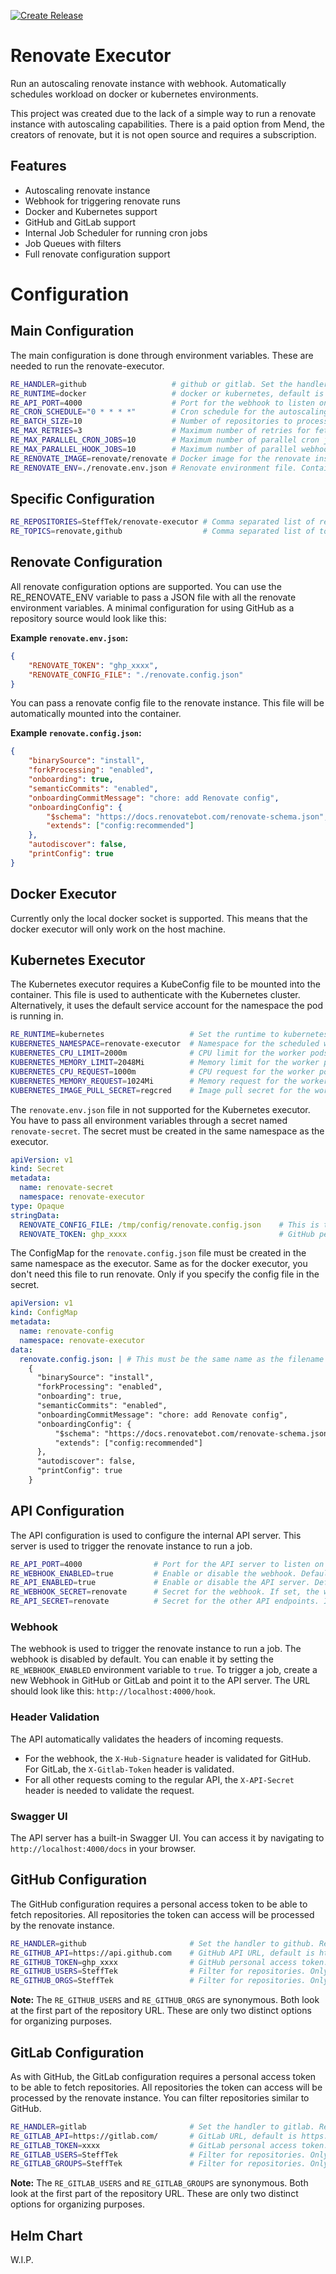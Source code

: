 [![Create Release](https://github.com/SteffTek/renovate-executor/actions/workflows/release.yaml/badge.svg)](https://github.com/SteffTek/renovate-executor/actions/workflows/release.yaml)

# Renovate Executor
Run an autoscaling renovate instance with webhook. Automatically schedules workload on docker or kubernetes environments.

This project was created due to the lack of a simple way to run a renovate instance with autoscaling capabilities. There is a paid option from Mend, the creators of renovate, but it is not open source and requires a subscription.

## Features
- Autoscaling renovate instance
- Webhook for triggering renovate runs
- Docker and Kubernetes support
- GitHub and GitLab support
- Internal Job Scheduler for running cron jobs
- Job Queues with filters
- Full renovate configuration support

# Configuration

## Main Configuration

The main configuration is done through environment variables. These are needed to run the renovate-executor.

```bash
RE_HANDLER=github                   # github or gitlab. Set the handler. This lets renovate-executor know which handler to use
RE_RUNTIME=docker                   # docker or kubernetes, default is docker. Runtime specifies where the workers will be scheduled
RE_API_PORT=4000                    # Port for the webhook to listen on
RE_CRON_SCHEDULE="0 * * * *"        # Cron schedule for the autoscaling renovate instance
RE_BATCH_SIZE=10                    # Number of repositories to process in a single worker batch
RE_MAX_RETRIES=3                    # Maximum number of retries for fetching from the remote git server. If the limit is reached, the process will halt
RE_MAX_PARALLEL_CRON_JOBS=10        # Maximum number of parallel cron jobs to run scaled workers, default is 10
RE_MAX_PARALLEL_HOOK_JOBS=10        # Maximum number of parallel webhook jobs to run scaled workers, default is 10
RE_RENOVATE_IMAGE=renovate/renovate # Docker image for the renovate instance
RE_RENOVATE_ENV=./renovate.env.json # Renovate environment file. Contains all environment variables that will be passed to the renovate instance
```

## Specific Configuration

```bash
RE_REPOSITORIES=SteffTek/renovate-executor # Comma separated list of repositories to process. This acts as whitelist for the renovate instance. If empty, all found repositories will be processed
RE_TOPICS=renovate,github                  # Comma separated list of topics to filter repositories. Only repositories with these topics will be processed. This is an AND filter, so all topics must be present
```

## Renovate Configuration

All renovate configuration options are supported. You can use the RE_RENOVATE_ENV variable to pass a JSON file with all the renovate environment variables. A minimal configuration for using GitHub as a repository source would look like this:

**Example `renovate.env.json`:**
```json
{
    "RENOVATE_TOKEN": "ghp_xxxx",
    "RENOVATE_CONFIG_FILE": "./renovate.config.json"
}
```

You can pass a renovate config file to the renovate instance. This file will be automatically mounted into the container.

**Example `renovate.config.json`:**
```json
{
    "binarySource": "install",
    "forkProcessing": "enabled",
    "onboarding": true,
    "semanticCommits": "enabled",
    "onboardingCommitMessage": "chore: add Renovate config",
    "onboardingConfig": {
        "$schema": "https://docs.renovatebot.com/renovate-schema.json",
        "extends": ["config:recommended"]
    },
    "autodiscover": false,
    "printConfig": true
}
```

## Docker Executor

Currently only the local docker socket is supported. This means that the docker executor will only work on the host machine.

## Kubernetes Executor

The Kubernetes executor requires a KubeConfig file to be mounted into the container. This file is used to authenticate with the Kubernetes cluster. Alternatively, it uses the default service account for the namespace the pod is running in.

```bash
RE_RUNTIME=kubernetes                   # Set the runtime to kubernetes
KUBERNETES_NAMESPACE=renovate-executor  # Namespace for the scheduled worker pods, default is renovate-executor
KUBERNETES_CPU_LIMIT=2000m              # CPU limit for the worker pods, default is 2000m
KUBERNETES_MEMORY_LIMIT=2048Mi          # Memory limit for the worker pods, default is 2048Mi
KUBERNETES_CPU_REQUEST=1000m            # CPU request for the worker pods, default is 1000m
KUBERNETES_MEMORY_REQUEST=1024Mi        # Memory request for the worker pods, default is 1024Mi
KUBERNETES_IMAGE_PULL_SECRET=regcred    # Image pull secret for the worker pods, default is an empty string
```

The `renovate.env.json` file in not supported for the Kubernetes executor. You have to pass all environment variables through a secret named `renovate-secret`. The secret must be created in the same namespace as the executor.

```yaml
apiVersion: v1
kind: Secret
metadata:
  name: renovate-secret
  namespace: renovate-executor
type: Opaque
stringData:
  RENOVATE_CONFIG_FILE: /tmp/config/renovate.config.json    # This is the path inside the container. A ConfigMap is used to mount the file. /tmp/config is a fixed path. Name the file as you like
  RENOVATE_TOKEN: ghp_xxxx                                  # GitHub personal access token
```

The ConfigMap for the `renovate.config.json` file must be created in the same namespace as the executor. Same as for the docker executor, you don't need this file to run renovate. Only if you specify the config file in the secret.

```yaml
apiVersion: v1
kind: ConfigMap
metadata:
  name: renovate-config
  namespace: renovate-executor
data:
  renovate.config.json: | # This must be the same name as the filename in the secret
    {
      "binarySource": "install",
      "forkProcessing": "enabled",
      "onboarding": true,
      "semanticCommits": "enabled",
      "onboardingCommitMessage": "chore: add Renovate config",
      "onboardingConfig": {
          "$schema": "https://docs.renovatebot.com/renovate-schema.json",
          "extends": ["config:recommended"]
      },
      "autodiscover": false,
      "printConfig": true
    }
```

## API Configuration

The API configuration is used to configure the internal API server. This server is used to trigger the renovate instance to run a job.

```bash
RE_API_PORT=4000                # Port for the API server to listen on
RE_WEBHOOK_ENABLED=true         # Enable or disable the webhook. Default is disabled
RE_API_ENABLED=true             # Enable or disable the API server. Default is disabled
RE_WEBHOOK_SECRET=renovate      # Secret for the webhook. If set, the webhook will only accept requests with this secret
RE_API_SECRET=renovate          # Secret for the other API endpoints. If set, the API will only accept requests with this secret
```

### Webhook

The webhook is used to trigger the renovate instance to run a job. The webhook is disabled by default. You can enable it by setting the `RE_WEBHOOK_ENABLED` environment variable to `true`.
To trigger a job, create a new Webhook in GitHub or GitLab and point it to the API server. The URL should look like this: `http://localhost:4000/hook`.

### Header Validation

The API automatically validates the headers of incoming requests.

- For the webhook, the `X-Hub-Signature` header is validated for GitHub. For GitLab, the `X-Gitlab-Token` header is validated.
- For all other requests coming to the regular API, the `X-API-Secret` header is needed to validate the request.

### Swagger UI

The API server has a built-in Swagger UI. You can access it by navigating to `http://localhost:4000/docs` in your browser.

## GitHub Configuration

The GitHub configuration requires a personal access token to be able to fetch repositories. All repositories the token can access will be processed by the renovate instance.

```bash
RE_HANDLER=github                       # Set the handler to github. Required for using GitHub as repository source
RE_GITHUB_API=https://api.github.com    # GitHub API URL, default is https://api.github.com
RE_GITHUB_TOKEN=ghp_xxxx                # GitHub personal access token. This is REQUIRED
RE_GITHUB_USERS=SteffTek                # Filter for repositories. Only repositories from this user will be processed. This is a comma separated list
RE_GITHUB_ORGS=SteffTek                 # Filter for repositories. Only repositories from this organization will be processed. This is a comma separated list
```

**Note:** The `RE_GITHUB_USERS` and `RE_GITHUB_ORGS` are synonymous. Both look at the first part of the repository URL. These are only two distinct options for organizing purposes.

## GitLab Configuration

As with GitHub, the GitLab configuration requires a personal access token to be able to fetch repositories. All repositories the token can access will be processed by the renovate instance. You can filter repositories similar to GitHub.

```bash
RE_HANDLER=gitlab                       # Set the handler to gitlab. Required for using GitLab as repository source
RE_GITLAB_API=https://gitlab.com/       # GitLab URL, default is https://gitlab.com/
RE_GITLAB_TOKEN=xxxx                    # GitLab personal access token. This is REQUIRED
RE_GITLAB_USERS=SteffTek                # Filter for repositories. Only repositories from this user will be processed. This is a comma separated list
RE_GITLAB_GROUPS=SteffTek               # Filter for repositories. Only repositories from this group will be processed. This is a comma separated list
```

**Note:** The `RE_GITLAB_USERS` and `RE_GITLAB_GROUPS` are synonymous. Both look at the first part of the repository URL. These are only two distinct options for organizing purposes.

## Helm Chart
W.I.P.
